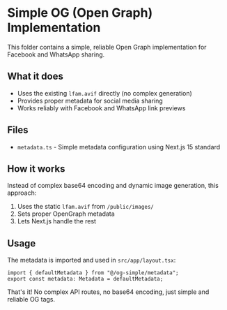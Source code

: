 # Simple OG (Open Graph) Implementation

This folder contains a simple, reliable Open Graph implementation for Facebook and WhatsApp sharing.

## What it does

- Uses the existing `lfam.avif` directly (no complex generation)
- Provides proper metadata for social media sharing
- Works reliably with Facebook and WhatsApp link previews

## Files

- `metadata.ts` - Simple metadata configuration using Next.js 15 standard

## How it works

Instead of complex base64 encoding and dynamic image generation, this approach:

1. Uses the static `lfam.avif` from `/public/images/`
2. Sets proper OpenGraph metadata
3. Lets Next.js handle the rest

## Usage

The metadata is imported and used in `src/app/layout.tsx`:

```tsx
import { defaultMetadata } from "@/og-simple/metadata";
export const metadata: Metadata = defaultMetadata;
```

That's it! No complex API routes, no base64 encoding, just simple and reliable OG tags.
